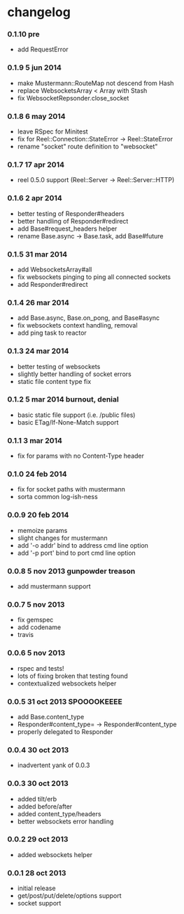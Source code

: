 changelog
=========

### 0.1.10 pre

* add RequestError

### 0.1.9 5 jun 2014

* make Mustermann::RouteMap not descend from Hash
* replace WebsocketsArray < Array with Stash
* fix WebsocketRepsonder.close_socket

### 0.1.8 6 may 2014

* leave RSpec for Minitest
* fix for Reel::Connection::StateError -> Reel::StateError
* rename "socket" route definition to "websocket"

### 0.1.7 17 apr 2014

* reel 0.5.0 support (Reel::Server -> Reel::Server::HTTP)

### 0.1.6 2 apr 2014

* better testing of Responder#headers
* better handling of Responder#redirect
* add Base#request_headers helper
* rename Base.async -> Base.task, add Base#future

### 0.1.5 31 mar 2014

* add WebsocketsArray#all
* fix websockets pinging to ping all connected sockets
* add Responder#redirect

### 0.1.4 26 mar 2014

* add Base.async, Base.on_pong, and Base#async
* fix websockets context handling, removal
* add ping task to reactor

### 0.1.3 24 mar 2014

* better testing of websockets
* slightly better handling of socket errors
* static file content type fix

### 0.1.2 5 mar 2014 burnout, denial

* basic static file support (i.e. /public files)
* basic ETag/If-None-Match support

### 0.1.1 3 mar 2014

* fix for params with no Content-Type header

### 0.1.0 24 feb 2014

* fix for socket paths with mustermann
* sorta common log-ish-ness

### 0.0.9 20 feb 2014

* memoize params
* slight changes for mustermann
* add '-o addr' bind to address cmd line option
* add '-p port' bind to port cmd line option

### 0.0.8 5 nov 2013 gunpowder treason

* add mustermann support

### 0.0.7 5 nov 2013

* fix gemspec
* add codename
* travis

### 0.0.6 5 nov 2013

* rspec and tests!
* lots of fixing broken that testing found
* contextualized websockets helper

### 0.0.5 31 oct 2013 SPOOOOKEEEE

* add Base.content_type
* Responder#content_type= -> Responder#content_type
* properly delegated to Responder

### 0.0.4 30 oct 2013

* inadvertent yank of 0.0.3

### 0.0.3 30 oct 2013

* added tilt/erb
* added before/after
* added content_type/headers
* better websockets error handling

### 0.0.2 29 oct 2013

* added websockets helper

### 0.0.1 28 oct 2013

* initial release
* get/post/put/delete/options support
* socket support
